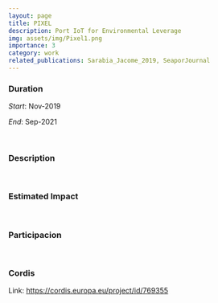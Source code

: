 ```yaml
---
layout: page
title: PIXEL 
description: Port IoT for Environmental Leverage
img: assets/img/Pixel1.png
importance: 3
category: work
related_publications: Sarabia_Jacome_2019, SeaporJournal
---
```


### Duration

*Start*: Nov-2019


*End*: Sep-2021 

&nbsp;

### Description




&nbsp;


### Estimated Impact



&nbsp;

### Participacion




&nbsp;

### Cordis
Link: https://cordis.europa.eu/project/id/769355

&nbsp;


